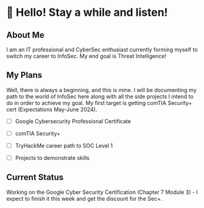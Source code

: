 # 👋 Hello! Stay a while and listen!  

## About Me

   I am an IT professional and CyberSec enthusiast currently forming myself to switch my career to InfoSec. My end goal is Threat Intelligence!

## My Plans

   Well, there is always a beginning, and this is mine. I will be documenting my path to the world of InfoSec here along with all the side projects I intend to do in order to achieve my goal.
   My first target is getting comTIA Security+ cert (Expectations May-June 2024).

- [ ] Google Cybersecurity Professional Certificate
- [ ] comTIA Security+
- [ ] TryHackMe career path to SOC Level 1
- [ ] Projects to demonstrate skills


## Current Status

  Working on the Google Cyber Security Certification (Chapter 7 Module 3) - I expect to finish it this week and get the discount for the Sec+.

<!--
**MartinMatiasAvila/MartinMatiasAvila** is a ✨ _special_ ✨ repository because its `README.md` (this file) appears on your GitHub profile.

Here are some ideas to get you started:

- 🔭 I’m currently working on ...
- 🌱 I’m currently learning ...
- 👯 I’m looking to collaborate on ...
- 🤔 I’m looking for help with ...
- 💬 Ask me about ...
- 📫 How to reach me: ...
- 😄 Pronouns: ...
- ⚡ Fun fact: ...
-->
